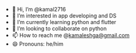 - 👋 Hi, I’m @kamal2716
- 👀 I’m interested in app developing and DS
- 🌱 I’m currently learning python and flutter
- 💞️ I’m looking to collaborate on python
- 📫 How to reach me @kamaleshga@gmail.com
- 😄 Pronouns: he/him


<!---
kamal2716/kamal2716 is a ✨ special ✨ repository because its `README.md` (this file) appears on your GitHub profile.
You can click the Preview link to take a look at your changes.
--->
